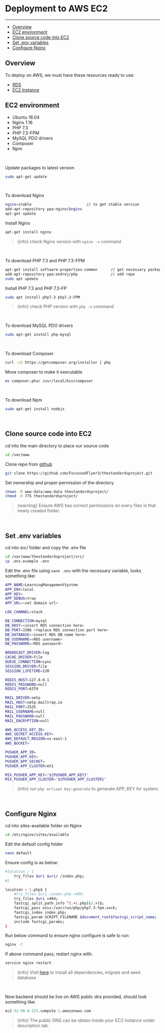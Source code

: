 # Deployment to AWS EC2


---


- [Overview](/{{route}}/{{version}}/deployment-ec2#section-1)
- [EC2 environment](/{{route}}/{{version}}/deployment-ec2#section-2)
- [Clone source code into EC2](/{{route}}/{{version}}/deployment-ec2#section-3)
- [Set .env variables](/{{route}}/{{version}}/deployment-ec2#section-4)
- [Configure Nginx](/{{route}}/{{version}}/deployment-ec2#section-5)

<a id="section-1"></a>
## Overview
To deploy on AWS, we must have these resources ready to use:
- [RDS](https://docs.aws.amazon.com/AmazonRDS/latest/UserGuide/CHAP_Tutorials.WebServerDB.CreateDBInstance.html)
- [EC2 Instance](https://docs.aws.amazon.com/efs/latest/ug/gs-step-one-create-ec2-resources.html)

<a id="section-2"></a>
## EC2 environment
- Ubuntu 18.04
- Nginx 1.16
- PHP 7.3
- PHP 7.3-FPM
- MySQL PDO drivers
- Composer
- Npm

<br/>

Update packages to latest version
```bash
sudo apt-get update
```

<br/>

To download Nginx
```bash
nginx=stable                         // to get stable version
add-apt-repository ppa:nginx/$nginx
apt-get update  
```

Install Nginx
```bash
apt-get install nginx
```

> {info} check Nginx version with `nginx -v` command

<br/>

To download PHP 7.3 and PHP 7.3-FPM
```bash
apt-get install software-properties-common      // get necessary packages
add-apt-repository ppa:ondrej/php               // add repo
sudo apt update
```

Install PHP 7.3 and PHP 7.3-FP
```bash
sudo apt install php7.3 php7.3-FPM
```

> {info} check PHP version with `php -v` command  

<br/>  

To download MySQL PDO drivers
```bash
sudo apt-get install php-mysql  
```

<br/>  
  
To download Composer
```bash
curl -sS https://getcomposer.org/installer | php
```
Move composer to make it executable
```bash
mv composer.phar /usr/local/bin/composer
```

<br/>

To download Npm
```bash
sudo apt-get install nodejs
```

<br/>

<a id="section-3"></a>
## Clone source code into EC2
cd into the main directory to place our source code
```bash
cd /var/www
```
Clone repo from [github](https://github.com/FocussedFlyer3/thestandardsproject)
```bash
git clone https://github.com/FocussedFlyer3/thestandardsproject.git
```
Set ownership and proper permission of the directory
```bash
chown -R www-data:www-data thestandardsproject/
chmod -R 775 thestandardsproject/
```

> {warning} Ensure AWS has correct permissions on every files in that newly created folder.

<br/>

<a id="section-4"></a>
## Set .env variables
cd into src/ folder and copy the .env file
```bash
cd /var/www/thestandardsproject/src/
cp .env.example .env
```

Edit the .env file using `nano .env` with the necessary variable, looks something like:
```bash
APP_NAME=LearningManagementSystem
APP_ENV=local
APP_KEY=
APP_DEBUG=true
APP_URL=<set domain url>

LOG_CHANNEL=stack

DB_CONNECTION=mysql
DB_HOST=<insert RDS connection here>
DB_PORT=3306 <replace RDS connection port here>
DB_DATABASE=<insert RDS DB name here>
DB_USERNAME=<RDS username>
DB_PASSWORD=<RDS password>

BROADCAST_DRIVER=log
CACHE_DRIVER=file
QUEUE_CONNECTION=sync
SESSION_DRIVER=file
SESSION_LIFETIME=120

REDIS_HOST=127.0.0.1
REDIS_PASSWORD=null
REDIS_PORT=6379

MAIL_DRIVER=smtp
MAIL_HOST=smtp.mailtrap.io
MAIL_PORT=2525
MAIL_USERNAME=null
MAIL_PASSWORD=null
MAIL_ENCRYPTION=null

AWS_ACCESS_KEY_ID=
AWS_SECRET_ACCESS_KEY=
AWS_DEFAULT_REGION=us-east-1
AWS_BUCKET=

PUSHER_APP_ID=
PUSHER_APP_KEY=
PUSHER_APP_SECRET=
PUSHER_APP_CLUSTER=mt1

MIX_PUSHER_APP_KEY="${PUSHER_APP_KEY}"
MIX_PUSHER_APP_CLUSTER="${PUSHER_APP_CLUSTER}"
```

> {info} run `php artisan key:generate` to generate APP_KEY for system.

<br/>

<a id="section-5"></a>
## Configure Nginx
cd into sites-available folder on Nginx
```bash
cd /etc/nginx/sites/available
```
Edit the default config folder
```bash
nano default
```
Ensure config is as below:
```bash
#location / {
    try_files $uri $uri/ /index.php;
#}

location ~ \.php$ {
    #try_files $uri /index.php =404;
    try_files $uri =404;
    fastcgi_split_path_info ^(.+\.php)(/.+)$;
    fastcgi_pass unix:/var/run/php/php7.3-fpm.sock;
    fastcgi_index index.php;
    fastcgi_param SCRIPT_FILENAME $document_root$fastcgi_script_name;
    include fastcgi_params;
}
```

Run below command to ensure nginx configure is safe to run:
```bash
nginx -t
```
If above command pass, restart nginx with:
```bash
service nginx restart
```

> {info} Visit [here](/{{route}}/{{version}}/installation#section-3) to install all dependencies, migrate and seed database

<br/>

Now backend should be live on AWS public dns provided, should look something like:
```perl
ec2-52-90-8-225.compute-1.amazonaws.com
```
> {info} The public DNS can be obtain inside your EC2 instance under description tab.